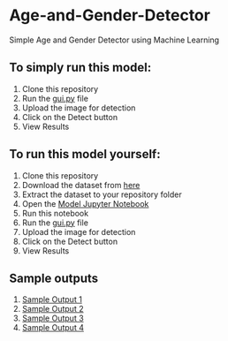 # Age-and-Gender-Detector
Simple Age and Gender Detector using Machine Learning
## To simply run this model:
1. Clone this repository
2. Run the [gui.py](https://github.com/Anuacc06/Age-and-Gender-Detector/blob/main/gui1.py) file
3. Upload the image for detection
4. Click on the Detect button
5. View Results

## To run this model yourself:
1. Clone this repository
2. Download the dataset from [here](https://www.kaggle.com/datasets/jangedoo/utkface-new)
3. Extract the dataset to your repository folder
4. Open the [Model Jupyter Notebook](https://github.com/Anuacc06/Age-and-Gender-Detector/blob/main/agegender.ipynb)
5. Run this notebook
6. Run the [gui.py](https://github.com/Anuacc06/Age-and-Gender-Detector/blob/main/gui1.py) file
3. Upload the image for detection
4. Click on the Detect button
5. View Results

## Sample outputs
1. [Sample Output 1]()
2. [Sample Output 2]()
3. [Sample Output 3]()
4. [Sample Output 4]()
